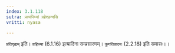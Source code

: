 ```yaml
---
index: 3.1.118
sutra: प्रत्यपिभ्यां ग्रहेश्छन्दसि
vritti: nyasa

---
```

`प्रतिगृह्यम्` इति। `ग्रहिज्या` (6.1.16) इत्यादिना सम्प्रसारणम्। `कुगतिप्रादयः` (2.2.18) इति समासः।।